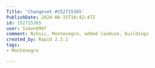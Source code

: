```yaml
---
Title: 'Changeset #152715365'
PublishDate: 2024-06-15T10:42:47Z
id: 152715365
user: Simon0997
comment: Niksic, Montenegro, added landuse, buildings
created_by: Rapid 2.3.1
tags:
- Montenegro

---
```

